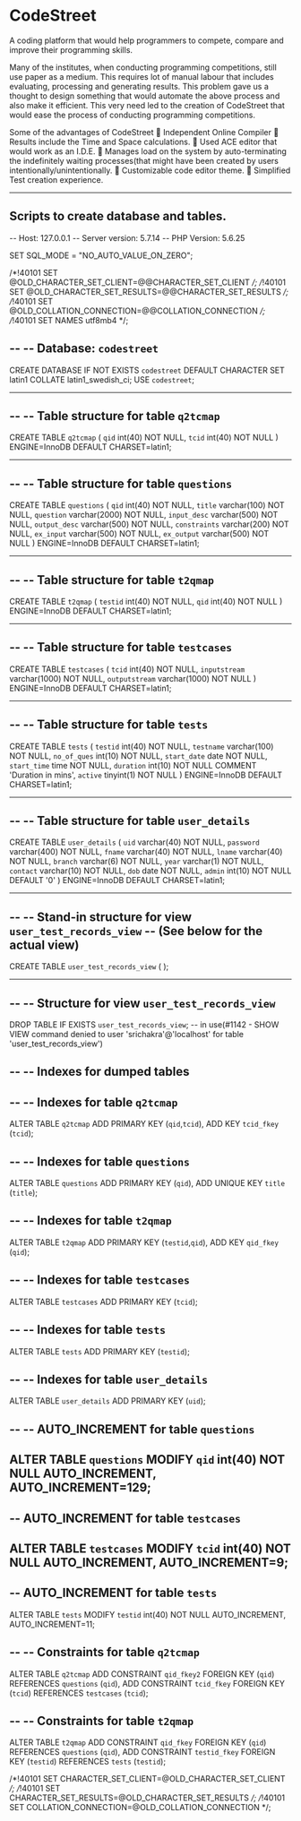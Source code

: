 # CodeStreet
A coding platform that would help programmers to compete, compare and improve their programming skills.

Many of the institutes, when conducting programming competitions, still use paper as a medium. 
This requires lot of manual labour that includes evaluating, processing and generating results. 
This problem gave us a thought to design something that would automate the above process and also make it efficient.
This very need led to the creation of CodeStreet that would ease the process of conducting programming competitions.

Some of the advantages of CodeStreet
 Independent Online Compiler
 Results include the Time and Space calculations.
 Used ACE editor that would work as an I.D.E.
 Manages load on the system by auto-terminating the indefinitely waiting processes(that might have been created by users intentionally/unintentionally.
 Customizable code editor theme.
 Simplified Test creation experience.

-------------------------------------------------------------------------------------------------------------------------------------------
Scripts to create database and tables.
----------------------------------------
-- Host: 127.0.0.1
-- Server version: 5.7.14
-- PHP Version: 5.6.25

SET SQL_MODE = "NO_AUTO_VALUE_ON_ZERO";


/*!40101 SET @OLD_CHARACTER_SET_CLIENT=@@CHARACTER_SET_CLIENT */;
/*!40101 SET @OLD_CHARACTER_SET_RESULTS=@@CHARACTER_SET_RESULTS */;
/*!40101 SET @OLD_COLLATION_CONNECTION=@@COLLATION_CONNECTION */;
/*!40101 SET NAMES utf8mb4 */;

--
-- Database: `codestreet`
--
CREATE DATABASE IF NOT EXISTS `codestreet` DEFAULT CHARACTER SET latin1 COLLATE latin1_swedish_ci;
USE `codestreet`;

-- --------------------------------------------------------

--
-- Table structure for table `q2tcmap`
--

CREATE TABLE `q2tcmap` (
  `qid` int(40) NOT NULL,
  `tcid` int(40) NOT NULL
) ENGINE=InnoDB DEFAULT CHARSET=latin1;

-- --------------------------------------------------------

--
-- Table structure for table `questions`
--

CREATE TABLE `questions` (
  `qid` int(40) NOT NULL,
  `title` varchar(100) NOT NULL,
  `question` varchar(2000) NOT NULL,
  `input_desc` varchar(500) NOT NULL,
  `output_desc` varchar(500) NOT NULL,
  `constraints` varchar(200) NOT NULL,
  `ex_input` varchar(500) NOT NULL,
  `ex_output` varchar(500) NOT NULL
) ENGINE=InnoDB DEFAULT CHARSET=latin1;

-- --------------------------------------------------------

--
-- Table structure for table `t2qmap`
--

CREATE TABLE `t2qmap` (
  `testid` int(40) NOT NULL,
  `qid` int(40) NOT NULL
) ENGINE=InnoDB DEFAULT CHARSET=latin1;

-- --------------------------------------------------------

--
-- Table structure for table `testcases`
--

CREATE TABLE `testcases` (
  `tcid` int(40) NOT NULL,
  `inputstream` varchar(1000) NOT NULL,
  `outputstream` varchar(1000) NOT NULL
) ENGINE=InnoDB DEFAULT CHARSET=latin1;

-- --------------------------------------------------------

--
-- Table structure for table `tests`
--

CREATE TABLE `tests` (
  `testid` int(40) NOT NULL,
  `testname` varchar(100) NOT NULL,
  `no_of_ques` int(10) NOT NULL,
  `start_date` date NOT NULL,
  `start_time` time NOT NULL,
  `duration` int(10) NOT NULL COMMENT 'Duration in mins',
  `active` tinyint(1) NOT NULL
) ENGINE=InnoDB DEFAULT CHARSET=latin1;

-- --------------------------------------------------------

--
-- Table structure for table `user_details`
--

CREATE TABLE `user_details` (
  `uid` varchar(40) NOT NULL,
  `password` varchar(400) NOT NULL,
  `fname` varchar(40) NOT NULL,
  `lname` varchar(40) NOT NULL,
  `branch` varchar(6) NOT NULL,
  `year` varchar(1) NOT NULL,
  `contact` varchar(10) NOT NULL,
  `dob` date NOT NULL,
  `admin` int(10) NOT NULL DEFAULT '0'
) ENGINE=InnoDB DEFAULT CHARSET=latin1;

-- --------------------------------------------------------

--
-- Stand-in structure for view `user_test_records_view`
-- (See below for the actual view)
--
CREATE TABLE `user_test_records_view` (
);

-- --------------------------------------------------------

--
-- Structure for view `user_test_records_view`
--
DROP TABLE IF EXISTS `user_test_records_view`;
-- in use(#1142 - SHOW VIEW command denied to user 'srichakra'@'localhost' for table 'user_test_records_view')

--
-- Indexes for dumped tables
--

--
-- Indexes for table `q2tcmap`
--
ALTER TABLE `q2tcmap`
  ADD PRIMARY KEY (`qid`,`tcid`),
  ADD KEY `tcid_fkey` (`tcid`);

--
-- Indexes for table `questions`
--
ALTER TABLE `questions`
  ADD PRIMARY KEY (`qid`),
  ADD UNIQUE KEY `title` (`title`);

--
-- Indexes for table `t2qmap`
--
ALTER TABLE `t2qmap`
  ADD PRIMARY KEY (`testid`,`qid`),
  ADD KEY `qid_fkey` (`qid`);

--
-- Indexes for table `testcases`
--
ALTER TABLE `testcases`
  ADD PRIMARY KEY (`tcid`);

--
-- Indexes for table `tests`
--
ALTER TABLE `tests`
  ADD PRIMARY KEY (`testid`);

--
-- Indexes for table `user_details`
--
ALTER TABLE `user_details`
  ADD PRIMARY KEY (`uid`);


--
-- AUTO_INCREMENT for table `questions`
--
ALTER TABLE `questions`
  MODIFY `qid` int(40) NOT NULL AUTO_INCREMENT, AUTO_INCREMENT=129;
--
-- AUTO_INCREMENT for table `testcases`
--
ALTER TABLE `testcases`
  MODIFY `tcid` int(40) NOT NULL AUTO_INCREMENT, AUTO_INCREMENT=9;
--
-- AUTO_INCREMENT for table `tests`
--
ALTER TABLE `tests`
  MODIFY `testid` int(40) NOT NULL AUTO_INCREMENT, AUTO_INCREMENT=11;

--
-- Constraints for table `q2tcmap`
--
ALTER TABLE `q2tcmap`
  ADD CONSTRAINT `qid_fkey2` FOREIGN KEY (`qid`) REFERENCES `questions` (`qid`),
  ADD CONSTRAINT `tcid_fkey` FOREIGN KEY (`tcid`) REFERENCES `testcases` (`tcid`);

--
-- Constraints for table `t2qmap`
--
ALTER TABLE `t2qmap`
  ADD CONSTRAINT `qid_fkey` FOREIGN KEY (`qid`) REFERENCES `questions` (`qid`),
  ADD CONSTRAINT `testid_fkey` FOREIGN KEY (`testid`) REFERENCES `tests` (`testid`);

/*!40101 SET CHARACTER_SET_CLIENT=@OLD_CHARACTER_SET_CLIENT */;
/*!40101 SET CHARACTER_SET_RESULTS=@OLD_CHARACTER_SET_RESULTS */;
/*!40101 SET COLLATION_CONNECTION=@OLD_COLLATION_CONNECTION */;
